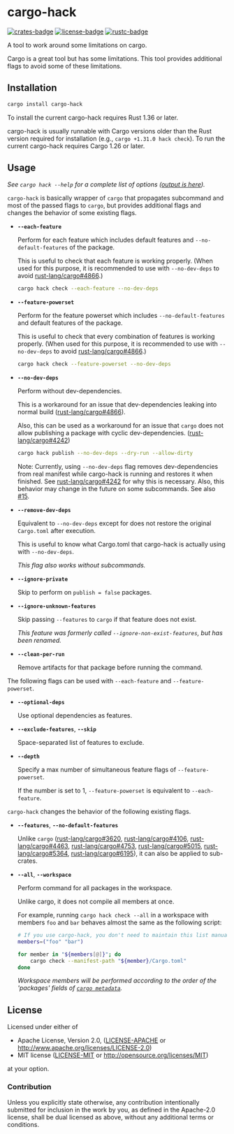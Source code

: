 # cargo-hack

[![crates-badge]][crates-url]
[![license-badge]][license]
[![rustc-badge]][rustc-url]

[crates-badge]: https://img.shields.io/crates/v/cargo-hack.svg
[crates-url]: https://crates.io/crates/cargo-hack
[license-badge]: https://img.shields.io/badge/license-Apache--2.0%20OR%20MIT-blue.svg
[license]: #license
[rustc-badge]: https://img.shields.io/badge/rustc-1.36+-lightgray.svg
[rustc-url]: https://blog.rust-lang.org/2019/07/04/Rust-1.36.0.html

A tool to work around some limitations on cargo.

Cargo is a great tool but has some limitations.
This tool provides additional flags to avoid some of these limitations.

## Installation

```sh
cargo install cargo-hack
```

To install the current cargo-hack requires Rust 1.36 or later.

cargo-hack is usually runnable with Cargo versions older than the Rust version required for installation (e.g., `cargo +1.31.0 hack check`). To run the current cargo-hack requires Cargo 1.26 or later.

## Usage

*See `cargo hack --help` for a complete list of options ([output is here](https://github.com/taiki-e/cargo-hack/blob/master/tests/long-help.txt)).*

`cargo-hack` is basically wrapper of `cargo` that propagates subcommand and most of the passed flags to `cargo`, but provides additional flags and changes the behavior of some existing flags.

* **`--each-feature`**

  Perform for each feature which includes default features and `--no-default-features` of the package.

  This is useful to check that each feature is working properly. (When used for this purpose, it is recommended to use with `--no-dev-deps` to avoid [rust-lang/cargo#4866].)

  ```sh
  cargo hack check --each-feature --no-dev-deps
  ```

* **`--feature-powerset`**

  Perform for the feature powerset which includes `--no-default-features` and
  default features of the package.

  This is useful to check that every combination of features is working
  properly. (When used for this purpose, it is recommended to use with
  `--no-dev-deps` to avoid [rust-lang/cargo#4866].)

  ```sh
  cargo hack check --feature-powerset --no-dev-deps
  ```

* **`--no-dev-deps`**

  Perform without dev-dependencies.

  This is a workaround for an issue that dev-dependencies leaking into normal build ([rust-lang/cargo#4866]).

  Also, this can be used as a workaround for an issue that `cargo` does not allow publishing a package with cyclic dev-dependencies. ([rust-lang/cargo#4242])

  ```sh
  cargo hack publish --no-dev-deps --dry-run --allow-dirty
  ```

  Note: Currently, using `--no-dev-deps` flag removes dev-dependencies from real manifest while cargo-hack is running and restores it when finished. See [rust-lang/cargo#4242] for why this is necessary.
  Also, this behavior may change in the future on some subcommands. See also [#15].

* **`--remove-dev-deps`**

  Equivalent to `--no-dev-deps` except for does not restore the original `Cargo.toml` after execution.

  This is useful to know what Cargo.toml that cargo-hack is actually using with `--no-dev-deps`.

  *This flag also works without subcommands.*

* **`--ignore-private`**

  Skip to perform on `publish = false` packages.

* **`--ignore-unknown-features`**

  Skip passing `--features` to `cargo` if that feature does not exist.

  *This feature was formerly called `--ignore-non-exist-features`, but has been renamed.*

* **`--clean-per-run`**

  Remove artifacts for that package before running the command.

The following flags can be used with `--each-feature` and `--feature-powerset`.

* **`--optional-deps`**

  Use optional dependencies as features.

* **`--exclude-features`**, **`--skip`**

  Space-separated list of features to exclude.

* **`--depth`**

  Specify a max number of simultaneous feature flags of `--feature-powerset`.

  If the number is set to 1, `--feature-powerset` is equivalent to `--each-feature`.

`cargo-hack` changes the behavior of the following existing flags.

* **`--features`**, **`--no-default-features`**

  Unlike `cargo` ([rust-lang/cargo#3620], [rust-lang/cargo#4106], [rust-lang/cargo#4463], [rust-lang/cargo#4753], [rust-lang/cargo#5015], [rust-lang/cargo#5364], [rust-lang/cargo#6195]), it can also be applied to sub-crates.

* **`--all`**, **`--workspace`**

  Perform command for all packages in the workspace.

  Unlike cargo, it does not compile all members at once.

  For example, running `cargo hack check --all` in a workspace with members `foo` and `bar` behaves almost the same as the following script:

  ```sh
  # If you use cargo-hack, you don't need to maintain this list manually.
  members=("foo" "bar")

  for member in "${members[@]}"; do
      cargo check --manifest-path "${member}/Cargo.toml"
  done
  ```

  *Workspace members will be performed according to the order of the 'packages' fields of [`cargo metadata`][cargo-metadata].*

[#15]: https://github.com/taiki-e/cargo-hack/issues/15
[rust-lang/cargo#3620]: https://github.com/rust-lang/cargo/issues/3620
[rust-lang/cargo#4106]: https://github.com/rust-lang/cargo/issues/4106
[rust-lang/cargo#4242]: https://github.com/rust-lang/cargo/issues/4242
[rust-lang/cargo#4463]: https://github.com/rust-lang/cargo/issues/4463
[rust-lang/cargo#4753]: https://github.com/rust-lang/cargo/issues/4753
[rust-lang/cargo#4866]: https://github.com/rust-lang/cargo/issues/4866
[rust-lang/cargo#5015]: https://github.com/rust-lang/cargo/issues/4463
[rust-lang/cargo#5364]: https://github.com/rust-lang/cargo/issues/5364
[rust-lang/cargo#6195]: https://github.com/rust-lang/cargo/issues/6195
[cargo-metadata]: https://doc.rust-lang.org/cargo/commands/cargo-metadata.html

## License

Licensed under either of

* Apache License, Version 2.0, ([LICENSE-APACHE](LICENSE-APACHE) or <http://www.apache.org/licenses/LICENSE-2.0>)
* MIT license ([LICENSE-MIT](LICENSE-MIT) or <http://opensource.org/licenses/MIT>)

at your option.

### Contribution

Unless you explicitly state otherwise, any contribution intentionally submitted for inclusion in the work by you, as defined in the Apache-2.0 license, shall be dual licensed as above, without any additional terms or conditions.

